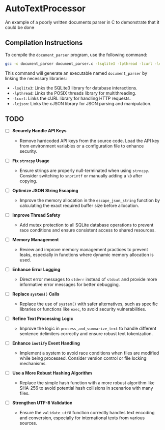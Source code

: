 # AutoTextProcessor
An example of a poorly written documents parser in C to demonstrate that it could be done

## Compilation Instructions

To compile the `document_parser` program, use the following command:

```sh
gcc -o document_parser document_parser.c -lsqlite3 -lpthread -lcurl -lcjson
```

This command will generate an executable named `document_parser` by linking the necessary libraries:

- `-lsqlite3`: Links the SQLite3 library for database interactions.
- `-lpthread`: Links the POSIX threads library for multithreading.
- `-lcurl`: Links the cURL library for handling HTTP requests.
- `-lcjson`: Links the cJSON library for JSON parsing and manipulation.


## TODO

- [ ] **Securely Handle API Keys**
  - Remove hardcoded API keys from the source code. Load the API key from environment variables or a configuration file to enhance security.

- [ ] **Fix `strncpy` Usage**
  - Ensure strings are properly null-terminated when using `strncpy`. Consider switching to `snprintf` or manually adding a `\0` after copying.

- [ ] **Optimize JSON String Escaping**
  - Improve the memory allocation in the `escape_json_string` function by calculating the exact required buffer size before allocation.

- [ ] **Improve Thread Safety**
  - Add mutex protection to all SQLite database operations to prevent race conditions and ensure consistent access to shared resources.

- [ ] **Memory Management**
  - Review and improve memory management practices to prevent leaks, especially in functions where dynamic memory allocation is used.

- [ ] **Enhance Error Logging**
  - Direct error messages to `stderr` instead of `stdout` and provide more informative error messages for better debugging.

- [ ] **Replace `system()` Calls**
  - Replace the use of `system()` with safer alternatives, such as specific libraries or functions like `exec`, to avoid security vulnerabilities.

- [ ] **Refine Text Processing Logic**
  - Improve the logic in `process_and_summarize_text` to handle different sentence delimiters correctly and ensure robust text tokenization.

- [ ] **Enhance `inotify` Event Handling**
  - Implement a system to avoid race conditions when files are modified while being processed. Consider version control or file locking mechanisms.

- [ ] **Use a More Robust Hashing Algorithm**
  - Replace the simple hash function with a more robust algorithm like SHA-256 to avoid potential hash collisions in scenarios with many files.

- [ ] **Strengthen UTF-8 Validation**
  - Ensure the `validate_utf8` function correctly handles text encoding and conversion, especially for international texts from various sources.
